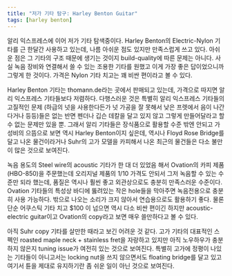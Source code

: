 ```yaml
---
title: "저가 기타 탐구: Harley Benton Guitar"
tags: [harley benton]
---
```


알리 익스프레스에 이어 저가 기타 탐색중이다. Harley Benton의 Electric-Nylon 기타를 근 한달간 사용하고 있는데, 나름 아쉬운 점도 있지만 만족스럽게 쓰고 있다. 아쉬운 점은 그 기타의 구조 때문에 생기는 것이지 build-quality에 따른 문제는 아니다. 사실 녹음 장비와 연결해서 쓸 수 있는 조용한 기타를 원했고 이게 가장 좋은 답이었으니까 그렇게 한 것이다. 가격은 Nylon 기타 치고는 꽤 비싼 편이라고 볼 수 있다. 

Harley Benton 기타는 thomann.de라는 곳에서 판매되고 있는데, 가격으로 따지면 알리 익스프레스 기타들보다 저렴하다. 다행스러운 것은 특별히 알리 익스프레스 기타들의 고질적인 문제 (하급의 넛을 사용한다든가 넛 가공을 잘 못해서 낮은 프렛에서 음이 나간다거나 등등)들은 없는 반면 펜더나 깁슨 데칼을 달고 있지 않고 그렇게 만들어달라고 할 수 없는 문제만 있을 뿐. 그래서 알리 기타들은 장식품으로 활용할 수준 밖엔 안되고 가성비의 으뜸으로 보면 역시 Harley Benton이지 싶은데, 역시나 Floyd Rose Bridge를 달고 나온 물건이라거나 Suhr의 고가 모델을 카피해서 나온 최근의 물건들은 다소 불만이 많은 것으로 보여진다.

녹음 용도의 Steel wire의 acoustic 기타가 한 대 더 있었음 해서 Ovation의 카피 제품 (HBO-850)을 주문했는데 오리지널 제품의 1/10 가격도 안되서 그저 녹음할 수 있는 수준만 되라 했는데, 품질은 역시나 훨씬 좋고 외관상으로도 충분히 만족스러운 수준이다. Ovation 기타들의 특성상 바디에 뚫려있는 작은 hole들을 막아주면 녹음전용으로 충분히 사용 가능하다. 밖으로 나오는 소리가 크지 않아서 연습용으로도 활용하기 좋다. 물론 단순 어쿠스틱 기타 치고 $100 이 넘으면 역시 다소 비싼 편이긴 하지만 acoustic-electric guitar이고 Ovation의 copy라고 보면 매우 쓸만하다고 볼 수 있다.

아직 Suhr copy 기타를 살만한 때라고 보긴 어려운 것 같다. 고가 기타의 대표적인 스펙인 roasted maple neck + stainless fret을 자랑하고 있지만 아직 노우하우가 충분하지 않은지 tuning issue가 여전히 있는 것으로 보여진다. 특별히 고가에 정평이 나있는 기타들이 아니고서는 locking nut을 쓰지 않으면서도 floating bridge를 달고 있고 여기서 튠을 제대로 유지하기란 좀 쉬운 일이 아닌 것으로 보여진다. 